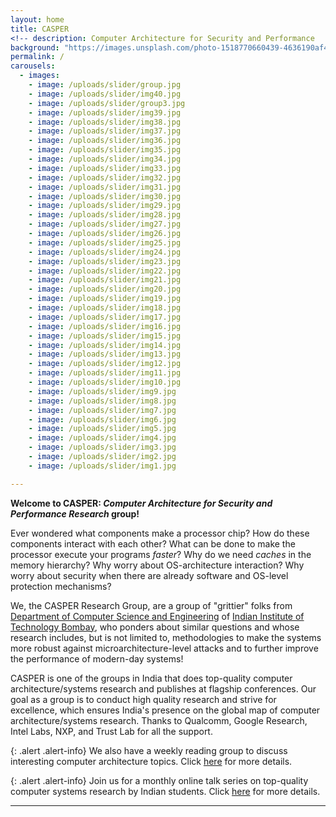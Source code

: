 ```yaml
---
layout: home
title: CASPER 
<!-- description: Computer Architecture for Security and Performance   -->
background: "https://images.unsplash.com/photo-1518770660439-4636190af475?ixlib=rb-4.0.3&ixid=M3wxMjA3fDB8MHxwaG90by1wYWdlfHx8fGVufDB8fHx8fA%3D%3D&auto=format&fit=crop&w=1770&q=80"
permalink: /
carousels:
  - images: 
    - image: /uploads/slider/group.jpg
    - image: /uploads/slider/img40.jpg
    - image: /uploads/slider/group3.jpg
    - image: /uploads/slider/img39.jpg
    - image: /uploads/slider/img38.jpg
    - image: /uploads/slider/img37.jpg
    - image: /uploads/slider/img36.jpg
    - image: /uploads/slider/img35.jpg
    - image: /uploads/slider/img34.jpg
    - image: /uploads/slider/img33.jpg
    - image: /uploads/slider/img32.jpg
    - image: /uploads/slider/img31.jpg
    - image: /uploads/slider/img30.jpg
    - image: /uploads/slider/img29.jpg
    - image: /uploads/slider/img28.jpg
    - image: /uploads/slider/img27.jpg
    - image: /uploads/slider/img26.jpg
    - image: /uploads/slider/img25.jpg
    - image: /uploads/slider/img24.jpg
    - image: /uploads/slider/img23.jpg
    - image: /uploads/slider/img22.jpg
    - image: /uploads/slider/img21.jpg
    - image: /uploads/slider/img20.jpg
    - image: /uploads/slider/img19.jpg
    - image: /uploads/slider/img18.jpg
    - image: /uploads/slider/img17.jpg
    - image: /uploads/slider/img16.jpg
    - image: /uploads/slider/img15.jpg
    - image: /uploads/slider/img14.jpg
    - image: /uploads/slider/img13.jpg
    - image: /uploads/slider/img12.jpg
    - image: /uploads/slider/img11.jpg
    - image: /uploads/slider/img10.jpg
    - image: /uploads/slider/img9.jpg
    - image: /uploads/slider/img8.jpg
    - image: /uploads/slider/img7.jpg
    - image: /uploads/slider/img6.jpg
    - image: /uploads/slider/img5.jpg
    - image: /uploads/slider/img4.jpg
    - image: /uploads/slider/img3.jpg
    - image: /uploads/slider/img2.jpg
    - image: /uploads/slider/img1.jpg

---
```




<!-- {: .alert .alert-info} -->
**Welcome to CASPER: *Computer Architecture for Security and Performance Research* group!** 

Ever wondered what components make a processor chip? How do these components interact with each other? What can be done to make the processor execute your programs *faster*? Why do we need *caches* in the memory hierarchy? Why worry about OS-architecture interaction? Why worry about security when there are already software and OS-level protection mechanisms? 

We, the CASPER Research Group, are a group of "grittier" folks from [Department of Computer Science and Engineering](https://www.cse.iitb.ac.in) of [Indian Institute of Technology Bombay](https://www.iitb.ac.in), who ponders about similar questions and whose research includes, but is not limited to, methodologies to make the systems more robust against microarchitecture-level attacks and to further improve the performance of modern-day systems! 


<!--We have a [CASPER reading group (CASPERG)](https://docs.google.com/spreadsheets/d/e/2PACX-1vSiRqCAlb2PSE9YKY3j2NWGiQ17ywFUNLiQHvSGqc0Pv6pxA9qQT2wS_VC78OJVzaP0hLuhBPOs36Zd/pubhtml) where we present/debate/brainstorm about recent research papers related computer architecture for security and performance.  -->

CASPER is one of the groups in India that does top-quality computer architecture/systems research and publishes at flagship conferences. Our goal as a group is to conduct high quality research and strive for excellence, which ensures India's presence on the global map of computer architecture/systems research. Thanks to Qualcomm, Google Research, Intel Labs, NXP, and Trust Lab for all the support. 

{: .alert .alert-info}
We also have a weekly reading group to discuss interesting computer architecture topics. Click [here](https://casper-reading-group.carrd.co/#) for more details. 

{: .alert .alert-info}
Join us for a monthly online talk series on top-quality computer systems research by Indian students. Click [here](https://www.cse.iitb.ac.in/~biswa/systalksind.html) for more details. 

---


